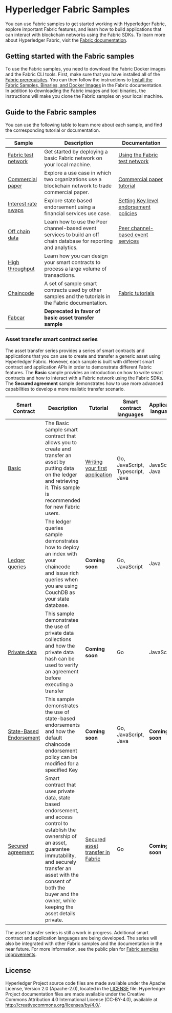 [//]: # (SPDX-License-Identifier: CC-BY-4.0)

# Hyperledger Fabric Samples

You can use Fabric samples to get started working with Hyperledger Fabric, explore important Fabric features, and learn how to build applications that can interact with blockchain networks using the Fabric SDKs. To learn more about Hyperledger Fabric, visit the [Fabric documentation](https://hyperledger-fabric.readthedocs.io/en/master).

## Getting started with the Fabric samples

To use the Fabric samples, you need to download the Fabric Docker images and the Fabric CLI tools. First, make sure that you have installed all of the [Fabric prerequisites](https://hyperledger-fabric.readthedocs.io/en/master/prereqs.html). You can then follow the instructions to [Install the Fabric Samples, Binaries, and Docker Images](https://hyperledger-fabric.readthedocs.io/en/master/install.html) in the Fabric documentation. In addition to downloading the Fabric images and tool binaries, the instructions will make you clone the Fabric samples on your local machine.

## Guide to the Fabric samples

You can use the following table to learn more about each sample, and find the corresponding tutorial or documentation.

|  **Sample** | **Description** | **Documentation** |
| -------------|------------------------------|------------------|
| [Fabric test network](test-network) | Get started by deploying a basic Fabric network on your local machine. | [Using the Fabric test network](https://hyperledger-fabric.readthedocs.io/en/master/test_network.html) |
| [Commercial paper](commercial-paper) | Explore a use case in which two organizations use a blockchain network to trade commercial paper. | [Commercial paper tutorial](https://hyperledger-fabric.readthedocs.io/en/master/tutorial/commercial_paper.html) |
| [Interest rate swaps](interest_rate_swaps) | Explore state based endorsement using a financial services use case. | [Setting Key level endorsement policies](https://hyperledger-fabric.readthedocs.io/en/master/endorsement-policies.html#setting-key-level-endorsement-policies) |
| [Off chain data](off_chain_data) | Learn how to use the Peer channel-based event services to build an off chain database for reporting and analytics. | [Peer channel-based event services](https://hyperledger-fabric.readthedocs.io/en/master/peer_event_services.html) |
| [High throughput](high-throughput) | Learn how you can design your smart contracts to process a large volume of transactions. | |
| [Chaincode](chaincode) | A set of sample smart contracts used by other samples and the tutorials in the Fabric documentation. | [Fabric tutorials](https://hyperledger-fabric.readthedocs.io/en/master/tutorials.html) |
| [Fabcar](fabcar) | **Deprecated in favor of basic asset transfer sample** |  |

### Asset transfer smart contract series

The asset transfer series provides a series of smart contracts and applications that you can use to create and transfer a generic asset using Hyperledger Fabric. However, each sample is built with different smart contract and application APIs in order to demonstrate different Fabric features. The **Basic** sample provides an introduction on how to write smart contracts and how to interact with a Fabric network using the Fabric SDKs. The **Secured agreement** sample demonstrates how to use more advanced capabilities to develop a more realistic transfer scenario.

|  **Smart Contract** | **Description** | **Tutorial** | **Smart contract languages** | **Application languages** |
| -----------|------------------------------|----------|---------|---------|
| [Basic](asset-transfer-basic) | The Basic sample smart contract that allows you to create and transfer an asset by putting data on the ledger and retrieving it. This sample is recommended for new Fabric users. | [Writing your first application](https://hyperledger-fabric.readthedocs.io/en/master/write_first_app.html) | Go, JavaScript, Typescript, Java | JavaScript, Java |
| [Ledger queries](asset-transfer-ledger-queries) | The ledger queries sample demonstrates how to deploy an index with your chaincode and issue rich queries when you are using CouchDB as your state database. | **Coming soon** | Go, JavaScript | Java |
| [Private data](asset-transfer-private-data) | This sample demonstrates the use of private data collections and how the private data hash can be used to verify an agreement before executing a transfer | **Coming soon** | Go | JavaScript |
| [State-Based Endorsement](asset-transfer-sbe) | This sample demonstrates the use of state-based endorsements and how the default chaincode endorsement policy can be modified for a specified Key | **Coming soon** | Go, JavaScript, Java | **Coming soon** |
| [Secured agreement](asset-transfer-secured-agreement) | Smart contract that uses private data, state based endorsement, and access control to establish the ownership of an asset, guarantee immutability, and securely transfer an asset with the consent of both the buyer and the owner, while keeping the asset details private. | [Secured asset transfer in Fabric](https://hyperledger-fabric.readthedocs.io/en/master/secured_private_asset_transfer_tutorial.html)  | Go | **Coming soon** |

The asset transfer series is still a work in progress. Additional smart contract and application languages are being developed. The series will also be integrated with other Fabric samples and the documentation in the near future. For more information, see the public plan for [Fabric samples improvements](https://docs.google.com/presentation/d/1UxK2HH8SrQyZU58MnuDb9hr1nmekst8b/edit#slide=id.g776cdbfb06_0_51).

## License <a name="license"></a>

Hyperledger Project source code files are made available under the Apache
License, Version 2.0 (Apache-2.0), located in the [LICENSE](LICENSE) file.
Hyperledger Project documentation files are made available under the Creative
Commons Attribution 4.0 International License (CC-BY-4.0), available at http://creativecommons.org/licenses/by/4.0/.
